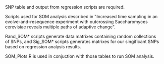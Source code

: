 SNP table and output from regression scripts are required.

Scripts used for SOM analysis described in "Increased time sampling in an evolve-and-resequence experiment with outcrossing Saccharomyces cerevisiae reveals multiple paths of adaptive change".

Rand_SOM* scripts generate data matrixes containing random collections of SNPs, and Sig_SOM* scripts generates matrixes for our singificant SNPs based on regression analysis results.

SOM_Plots.R is used in conjuction with those tables to run SOM analysis. 
